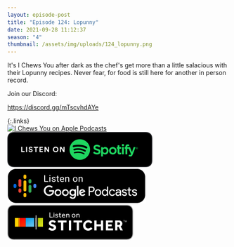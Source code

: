 ```yaml
---
layout: episode-post
title: "Episode 124: Lopunny"
date: 2021-09-28 11:12:37
season: "4"
thumbnail: /assets/img/uploads/124_lopunny.png
---
```

It's I Chews You after dark as the chef's get more than a little salacious with their Lopunny recipes. Never fear, for food is still here for another in person record.

Join our Discord:

https://discord.gg/mTscvhdAYe

{:.links}  
[![I Chews You on Apple Podcasts](https://linkmaker.itunes.apple.com/en-us/badge-lrg.svg?releaseDate=2019-04-16T00:00:00Z&kind=podcast&bubble=podcasts)](https://podcasts.apple.com/us/podcast/124-lopunny/id1455409177?i=1000536870965)  [![I Chews You on Spotify](/assets/img/uploads/spotify-badge-button.svg)](https://open.spotify.com/episode/3ifG8es5NaiKsNyxfupbSJ?si=Qwbil8zQQVGgA7q7nvA3yA&dl_branch=1)  [![I Chews You on Google Podcasts](/assets/img/uploads/google-podcasts-badge-button.svg)](https://podcasts.google.com/feed/aHR0cHM6Ly9pY2hld3N5b3UubGlic3luLmNvbS9yc3M/episode/YTMxMGUyMGYtYzk3OS00YmUxLTliNTktNDljNzVmYzNlNmNm?sa=X&ved=0CAUQkfYCahcKEwjA5uProqLzAhUAAAAAHQAAAAAQAQ)  [![I Chews You on Stitcher](/assets/img/uploads/stitcher-badge-button.svg)](https://www.stitcher.com/s?eid=87127553)
